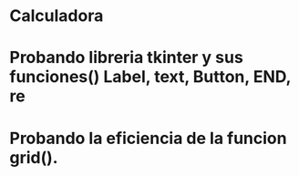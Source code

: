 # Calculadora


# Probando libreria tkinter y sus funciones() Label, text, Button, END, re
# Probando la eficiencia de la funcion grid().
